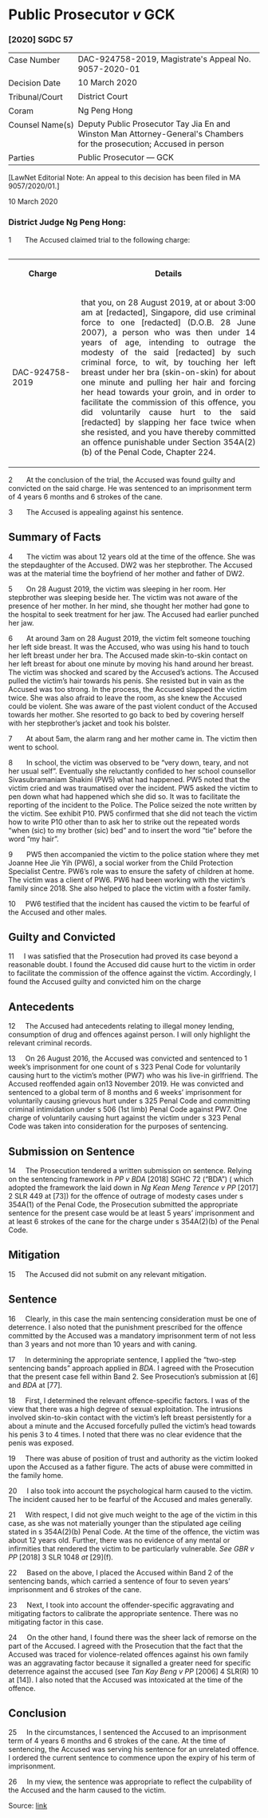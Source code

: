 <style>.footnotes::before { content: "Footnotes:"; }</style>
# Public Prosecutor _v_ GCK  

### \[2020\] SGDC 57

<table id="info-table"><tbody><tr class="info-row"><td class="txt-label" style="padding: 4px 0px; white-space: nowrap" valign="top">Case Number</td><td class="txt-body">DAC-924758-2019, Magistrate's Appeal No. 9057-2020-01</td></tr><tr class="info-row"><td class="txt-label" style="padding: 4px 0px; white-space: nowrap" valign="top">Decision Date</td><td class="txt-body">10 March 2020</td></tr><tr class="info-row"><td class="txt-label" style="padding: 4px 0px; white-space: nowrap" valign="top">Tribunal/Court</td><td class="txt-body">District Court</td></tr><tr class="info-row"><td class="txt-label" style="padding: 4px 0px; white-space: nowrap" valign="top">Coram</td><td class="txt-body">Ng Peng Hong</td></tr><tr class="info-row"><td class="txt-label" style="padding: 4px 0px; white-space: nowrap" valign="top">Counsel Name(s)</td><td class="txt-body">Deputy Public Prosecutor Tay Jia En and Winston Man Attorney-General's Chambers for the prosecution; Accused in person</td></tr><tr class="info-row"><td class="txt-label" style="padding: 4px 0px; white-space: nowrap" valign="top">Parties</td><td class="txt-body">Public Prosecutor — GCK</td></tr></tbody></table>

\[LawNet Editorial Note: An appeal to this decision has been filed in MA 9057/2020/01.\]

10 March 2020

### District Judge Ng Peng Hong:

1       The Accused claimed trial to the following charge:

<table align="left" cellpadding="0" cellspacing="0" class="Judg-2-tblr" frame="all" pgwide="1"><colgroup><col width="27.36%"> <col width="72.64%"> </colgroup><tbody><tr><td align="left" class="br" rowspan="1" valign="top"><p align="center" class="Table-Para-1"><b>Charge</b></p></td><td align="left" class="b" rowspan="1" valign="top"><p align="center" class="Table-Para-1"><b>Details</b></p></td></tr><tr><td align="left" class="r" rowspan="1" valign="middle"><p align="justify" class="Table-Para-1">DAC-924758-2019</p></td><td align="left" class="" rowspan="1" valign="middle"><p align="justify" class="Table-Para-1">that you, on 28 August 2019, at or about 3:00 am at [redacted], Singapore, did use criminal force to one [redacted] (D.O.B. 28 June 2007), a person who was then under 14 years of age, intending to outrage the modesty of the said [redacted] by such criminal force, to wit, by touching her left breast under her bra (skin-on-skin) for about one minute and pulling her hair and forcing her head towards your groin, and in order to facilitate the commission of this offence, you did voluntarily cause hurt to the said [redacted] by slapping her face twice when she resisted, and you have thereby committed an offence punishable under Section 354A(2)(b) of the Penal Code, Chapter 224.</p></td></tr></tbody></table>

  
  

2       At the conclusion of the trial, the Accused was found guilty and convicted on the said charge. He was sentenced to an imprisonment term of 4 years 6 months and 6 strokes of the cane.

3       The Accused is appealing against his sentence.

## Summary of Facts

4       The victim was about 12 years old at the time of the offence. She was the stepdaughter of the Accused. DW2 was her stepbrother. The Accused was at the material time the boyfriend of her mother and father of DW2.

5       On 28 August 2019, the victim was sleeping in her room. Her stepbrother was sleeping beside her. The victim was not aware of the presence of her mother. In her mind, she thought her mother had gone to the hospital to seek treatment for her jaw. The Accused had earlier punched her jaw.

6       At around 3am on 28 August 2019, the victim felt someone touching her left side breast. It was the Accused, who was using his hand to touch her left breast under her bra. The Accused made skin-to-skin contact on her left breast for about one minute by moving his hand around her breast. The victim was shocked and scared by the Accused’s actions. The Accused pulled the victim’s hair towards his penis. She resisted but in vain as the Accused was too strong. In the process, the Accused slapped the victim twice. She was also afraid to leave the room, as she knew the Accused could be violent. She was aware of the past violent conduct of the Accused towards her mother. She resorted to go back to bed by covering herself with her stepbrother’s jacket and took his bolster.

7       At about 5am, the alarm rang and her mother came in. The victim then went to school.

8       In school, the victim was observed to be “very down, teary, and not her usual self”. Eventually she reluctantly confided to her school counsellor Sivasubramaniam Shakini (PW5) what had happened. PW5 noted that the victim cried and was traumatised over the incident. PW5 asked the victim to pen down what had happened which she did so. It was to facilitate the reporting of the incident to the Police. The Police seized the note written by the victim. See exhibit P10. PW5 confirmed that she did not teach the victim how to write P10 other than to ask her to strike out the repeated words “when (sic) to my brother (sic) bed” and to insert the word “tie” before the word “my hair”.

9       PW5 then accompanied the victim to the police station where they met Joanne Hee Jie Yih (PW6), a social worker from the Child Protection Specialist Centre. PW6’s role was to ensure the safety of children at home. The victim was a client of PW6. PW6 had been working with the victim’s family since 2018. She also helped to place the victim with a foster family.

10     PW6 testified that the incident has caused the victim to be fearful of the Accused and other males.

## Guilty and Convicted

11     I was satisfied that the Prosecution had proved its case beyond a reasonable doubt. I found the Accused did cause hurt to the victim in order to facilitate the commission of the offence against the victim. Accordingly, I found the Accused guilty and convicted him on the charge

## Antecedents

12     The Accused had antecedents relating to illegal money lending, consumption of drug and offences against person. I will only highlight the relevant criminal records.

13     On 26 August 2016, the Accused was convicted and sentenced to 1 week’s imprisonment for one count of s 323 Penal Code for voluntarily causing hurt to the victim’s mother (PW7) who was his live-in girlfriend. The Accused reoffended again on13 November 2019. He was convicted and sentenced to a global term of 8 months and 6 weeks’ imprisonment for voluntarily causing grievous hurt under s 325 Penal Code and committing criminal intimidation under s 506 (1st limb) Penal Code against PW7. One charge of voluntarily causing hurt against the victim under s 323 Penal Code was taken into consideration for the purposes of sentencing.

## Submission on Sentence

14     The Prosecution tendered a written submission on sentence. Relying on the sentencing framework in _PP v BDA_ <span class="citation">\[2018\] SGHC 72</span> (“BDA”) ( which adopted the framework the laid down in _Ng Kean Meng Terence v PP_ <span class="citation">\[2017\] 2 SLR 449</span> at \[73\]) for the offence of outrage of modesty cases under s 354A(1) of the Penal Code, the Prosecution submitted the appropriate sentence for the present case would be at least 5 years’ imprisonment and at least 6 strokes of the cane for the charge under s 354A(2)(b) of the Penal Code.

## Mitigation

15     The Accused did not submit on any relevant mitigation.

## Sentence

16     Clearly, in this case the main sentencing consideration must be one of deterrence. I also noted that the punishment prescribed for the offence committed by the Accused was a mandatory imprisonment term of not less than 3 years and not more than 10 years and with caning.

17     In determining the appropriate sentence, I applied the “two-step sentencing bands” approach applied in _BDA_. I agreed with the Prosecution that the present case fell within Band 2. See Prosecution’s submission at \[6\] and _BDA_ at \[77\].

18     First, I determined the relevant offence-specific factors. I was of the view that there was a high degree of sexual exploitation. The intrusions involved skin-to-skin contact with the victim’s left breast persistently for a about a minute and the Accused forcefully pulled the victim’s head towards his penis 3 to 4 times. I noted that there was no clear evidence that the penis was exposed.

19     There was abuse of position of trust and authority as the victim looked upon the Accused as a father figure. The acts of abuse were committed in the family home.

20     I also took into account the psychological harm caused to the victim. The incident caused her to be fearful of the Accused and males generally.

21     With respect, I did not give much weight to the age of the victim in this case, as she was not materially younger than the stipulated age ceiling stated in s 354A(2)(b) Penal Code. At the time of the offence, the victim was about 12 years old. Further, there was no evidence of any mental or infirmities that rendered the victim to be particularly vulnerable. _See GBR v PP_ <span class="citation">\[2018\] 3 SLR 1048</span> _at_ \[29\](f)_._

22     Based on the above, I placed the Accused within Band 2 of the sentencing bands, which carried a sentence of four to seven years’ imprisonment and 6 strokes of the cane.

23     Next, I took into account the offender-specific aggravating and mitigating factors to calibrate the appropriate sentence. There was no mitigating factor in this case.

24     On the other hand, I found there was the sheer lack of remorse on the part of the Accused. I agreed with the Prosecution that the fact that the Accused was traced for violence-related offences against his own family was an aggravating factor because it signalled a greater need for specific deterrence against the accused (see _Tan Kay Beng v PP_ <span class="citation">\[2006\] 4 SLR(R) 10</span> at \[14\]). I also noted that the Accused was intoxicated at the time of the offence.

## Conclusion

25     In the circumstances, I sentenced the Accused to an imprisonment term of 4 years 6 months and 6 strokes of the cane. At the time of sentencing, the Accused was serving his sentence for an unrelated offence. I ordered the current sentence to commence upon the expiry of his term of imprisonment.

26     In my view, the sentence was appropriate to reflect the culpability of the Accused and the harm caused to the victim.


Source: [link](https://www.lawnet.sg:443/lawnet/web/lawnet/free-resources?p_p_id=freeresources_WAR_lawnet3baseportlet&p_p_lifecycle=1&p_p_state=normal&p_p_mode=view&_freeresources_WAR_lawnet3baseportlet_action=openContentPage&_freeresources_WAR_lawnet3baseportlet_docId=%2FJudgment%2F24246-SSP.xml)